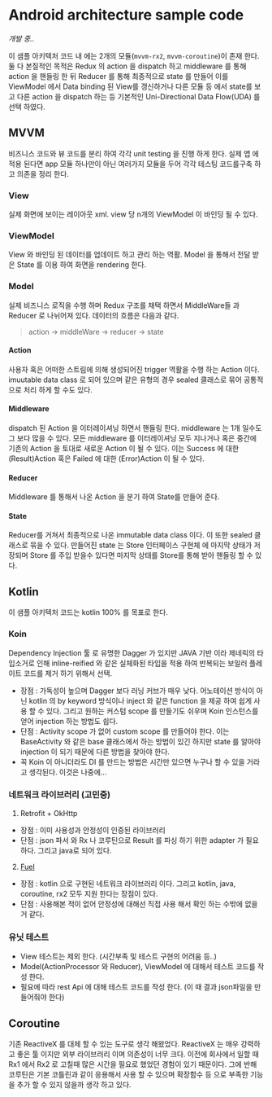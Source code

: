 # Android architecture sample code

*개발 중..*

이 샘플 아키텍처 코드 내 에는 2개의 모듈(`mvvm-rx2`, `mvvm-coroutine`)이 존재 한다. 둘 다 본질적인 목적은 Redux 의 action 을 dispatch 하고 middleware 를 통해 action 을 핸들링 한 뒤 Reducer 를 통해 최종적으로 state 를 만들어 이를 ViewModel 에서 Data binding 된 View를 갱신하거나 다른 모듈 등 에서 state를 보고 다른 action 을 dispatch 하는 등 기본적인 Uni-Directional Data Flow(UDA) 를 선택 하였다. 

## MVVM 
비즈니스 코드와 뷰 코드를 분리 하여 각각 unit testing 을 진행 하게 한다.
실제 앱 에 적용 된다면 app 모듈 하나만이 아닌 여러가지 모듈을 두어 각각 테스팅 코드를구축 하고 의존을 정리 한다. 

### View
실제 화면에 보이는 레이아웃 xml. view 당 n개의 ViewModel 이 바인딩 될 수 있다. 

### ViewModel
View 와 바인딩 된 데이터를 업데이트 하고 관리 하는 역활. Model 을 통해서 전달 받은 State 를 이용 하여 화면을 rendering 한다. 

### Model 
실제 비즈니스 로직을 수행 하며 Redux 구조를 채택 하면서 MiddleWare들 과 Reducer 로 나뉘어져 있다. 
데이터의 흐름은 다음과 같다. 
> action -> middleWare -> reducer -> state

#### Action
사용자 혹은 어떠한 스트림에 의해 생성되어진 trigger 역활을 수행 하는 Action 이다. imuutable data class 로 되어 있으며 같은 유형의 경우 sealed 클래스로 묶어 공통적으로 처리 하게 할 수도 있다.

#### Middleware
dispatch 된 Action 을 이터레이셔닝 하면서 핸들링 한다. middleware 는 1개 일수도 그 보다 많을 수 있다. 모든 middleware 를 이터레이셔닝 모두 지나거나 혹은 중간에 기존의 Action 을 토대로 새로운 Action 이 될 수 있다. 이는 Success 에 대한 (Result)Action 혹은 Failed 에 대한 (Error)Action 이 될 수 있다. 

#### Reducer
Middleware 를 통해서 나온 Action 을 분기 하여 State를 만들어 준다. 

#### State
Reducer를 거쳐서 최종적으로 나온 immutable data class 이다. 이 또한 sealed 클래스로 묶을 수 있다. 만들어진 state 는 Store 인터페이스 구현체 에 마지막 상태가 저장되며 Store 를 주입 받을수 있다면 마지막 상태를 Store를 통해 받아 핸들링 할 수 있다. 

## Kotlin 
이 샘플 아키텍처 코드는 kotlin 100% 를 목표로 한다. 

### Koin 
Dependency Injection 툴 로 유명한 Dagger 가 있지만 JAVA 기반 이라 제네릭의 타입소거로 인해 inline-reified 와 같은 실체화된 타입을 적용 하여 반복되는 보일러 플레이트 코드를 제거 하기 위해서 선택. 
 - 장점 : 가독성이 높으며 Dagger 보다 러닝 커브가 매우 낮다. 어노테이션 방식이 아닌 kotlin 의 by keyword 방식이나 inject 와 같은 function 을 제공 하여 쉽게 사용 할 수 있다. 그리고 원하는 커스텀 scope 를 만들기도 쉬우며 Koin 인스턴스를 얻어 injection 하는 방법도 쉽다. 
 - 단점 : Activity scope 가 없어 custom scope 를 만들어야 한다. 이는 BaseActivity 와 같은 base 클래스에서 하는 방법이 있긴 하지만 state 를 알아야 injection 이 되기 때문에 다른 방법을 찾아야 한다. 
 - 꼭 Koin 이 아니더라도 DI 를 만드는 방법은 시간만 있으면 누구나 할 수 있을 거라고 생각된다. 이것은 나중에...
 
### 네트워크 라이브러리 (고민중)
 1. Retrofit + OkHttp
  - 장점 : 이미 사용성과 안정성이 인증된 라이브러리
  - 단점 : json 파서 와 Rx 나 코루틴으로 Result 를 파싱 하기 위한 adapter 가 필요 하다. 그리고 java로 되어 있다. 
 2. [Fuel](https://github.com/kittinunf/fuel) 
  - 장점 : kotlin 으로 구현된 네트워크 라이브러리 이다. 그리고 kotlin, java, coroutine, rx2 모두 지원 한다는 장점이 있다.
  - 단점 : 사용해본 적이 없어 안정성에 대해선 직접 사용 해서 확인 하는 수밖에 없을 거 같다. 
  
### 유닛 테스트
- View 테스트는 제외 한다. (시간부족 및 테스트 구현의 어려움 등..)
- Model(ActionProcessor 와 Reducer), ViewModel 에 대해서 테스트 코드를 작성 한다. 
- 필요에 따라 rest Api 에 대해 테스트 코드를 작성 한다. (이 때 결과 json파일을 만들어줘야 한다)
 
## Coroutine
기존 ReactiveX 를 대체 할 수 있는 도구로 생각 해왔었다. ReactiveX 는 매우 강력하고 좋은 툴 이지만 외부 라이브러리 이며 의존성이 너무 크다. 이전에 회사에서 일할 때 Rx1 에서 Rx2 로 고칠때 많은 시간을 필요로 했었던 경험이 있기 때문이다. 그에 반해 코루틴은 기본 코틀린과 같이 응용해서 사용 할 수 있으며 확장함수 등 으로 부족한 기능을 추가 할 수 있지 않을까 생각 하고 있다. 

